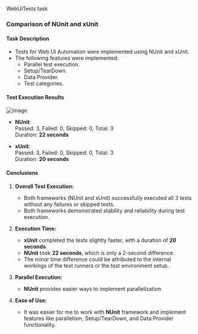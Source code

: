 WebUITests task
### Comparison of NUnit and xUnit

#### Task Description
- Tests for Web UI Automation were implemented using NUnit and xUnit.
- The following features were implemented:
     - Parallel test execution.
     - Setup/TearDown.
     - Data Provider.
     - Test categories.
  
#### Test Execution Results
![image](https://github.com/user-attachments/assets/dc04d0cd-e84e-44b6-ae2c-8ff7f6237915)

- **NUnit**:  
  Passed: 3, Failed: 0, Skipped: 0, Total: 3  
  Duration: **22 seconds**  

- **xUnit**:  
  Passed: 3, Failed: 0, Skipped: 0, Total: 3  
  Duration: **20 seconds**

#### Conclusions
1. **Overall Test Execution:**
   - Both frameworks (NUnit and xUnit) successfully executed all 3 tests without any failures or skipped tests.
   - Both frameworks demonstrated stability and reliability during test execution.

2. **Execution Time:**
   - **xUnit** completed the tests slightly faster, with a duration of **20 seconds**.
   - **NUnit** took **22 seconds**, which is only a 2-second difference.
   - The minor time difference could be attributed to the internal workings of the test runners or the test environment setup.

3. **Parallel Execution:**
   - **NUnit** provides easier ways to implement parallelization

4. **Ease of Use:**
   - It was easier for me to work with **NUnit** framework and implement features like parallelism, Setup/TearDown, and Data Provider functionality.
